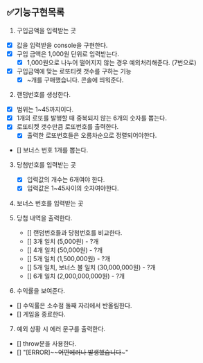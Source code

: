 ## ✅기능구현목록
1. 구입금액을 입력받는 곳
  - [x] 값을 입력받을 console을 구현한다. 
  - [x] 구입 금액은 1,000원 단위로 입력받는다.
    - [x] 1,000원으로 나누어 떨어지지 않는 경우 예외처리해준다. (7번으로)
  - [x] 구입금액에 맞는 로또티켓 갯수를 구하는 기능
    - [x] ~개를 구매했습니다. 콘솔에 띄워준다.

2. 랜덤번호를 생성한다.
  - [x] 범위는 1~45까지이다.
  - [x] 1개의 로또를 발행할 때 중복되지 않는 6개의 숫자를 뽑는다.
  - [x] 로또티켓 갯수만큼 로또번호를 출력한다.
    - [x] 출력한 로또번호들은 오름차순으로 정렬되어야한다.
  - [] 보너스 번호 1개를 뽑는다.
  
3. 당첨번호를 입력받는 곳
   - [x] 입력값의 개수는 6개여야 한다.
   - [x] 입력값은 1~45사이의 숫자여야한다.

4. 보너스 번호를 입력받는 곳

5. 당첨 내역을 출력한다.
   - [] 랜덤번호들과 당첨번호를 비교한다.
    - [] 3개 일치 (5,000원) - ?개
    - [] 4개 일치 (50,000원) - ?개
    - [] 5개 일치 (1,500,000원) - ?개
    - [] 5개 일치, 보너스 볼 일치 (30,000,000원) - ?개
    - [] 6개 일치 (2,000,000,000원) - ?개

6. 수익률을 보여준다.
  - [] 수익률은 소수점 둘째 자리에서 반올림한다.
  - [] 게임을 종료한다.

7. 예외 상황 시 에러 문구를 출력한다.
  - [] throw문을 사용한다.
  - [] "[ERROR]~~~~어떤에러나 발생했습니다~~~"

